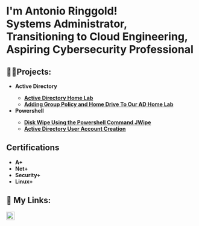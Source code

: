 <h1>I'm Antonio Ringgold! <br/>Systems Administrator, Transitioning to Cloud Engineering, Aspiring Cybersecurity Professional</h1>

<h2>👨‍💻Projects:</h2>

- <b>Active Directory</br>
  - [Active Directory Home Lab](https://github.com/Antonio-Ringgold/ActiveDirectoryLab/blob/main/README.md)
  - [Adding Group Policy and Home Drive To Our AD Home Lab](https://github.com/Antonio-Ringgold/AddingGroupPolicyAndSharedDrives)
- <b>Powershell</br>
  - [Disk Wipe Using the Powershell Command JWipe](https://github.com/Antonio-Ringgold/Diskpart/blob/main/README.md)
  - [Active Directory User Account Creation](https://github.com/Antonio-Ringgold/UserCreation/blob/main/User_Account_Creation.ps1)
    
<h2> Certifications</h2>

  - A+ <br/>
  - Net+ <br/>
  - Security+ <br/>
  - Linux+ <br/>



<h2></h2>


<h2> 🤳 My Links:</h2>

[<img align="left" alt="JoshMadakor | LinkedIn" width="22px" src="https://cdn.jsdelivr.net/npm/simple-icons@v3/icons/linkedin.svg" />][linkedin]

[twitter]: https://twitter.com/joshmadakor
[youtube]: https://www.youtube.com/c/joshmadakor
[instagram]: https://www.instagram.com/joshmadakor/
[linkedin]: https://www.linkedin.com/in/antonio-ringgold-27743989/

<!--
**Antonio-Ringgold** is a ✨ _special_ ✨ repository because its `README.md` (this file) appears on your GitHub profile.

Here are some ideas to get you started:

- 🔭 I’m currently working on ...
- 🌱 I’m currently learning ...
- 👯 I’m looking to collaborate on ...
- 🤔 I’m looking for help with ...
- 💬 Ask me about ...
- 📫 How to reach me: ...
- 😄 Pronouns: ...
- ⚡ Fun fact: ...
-->
